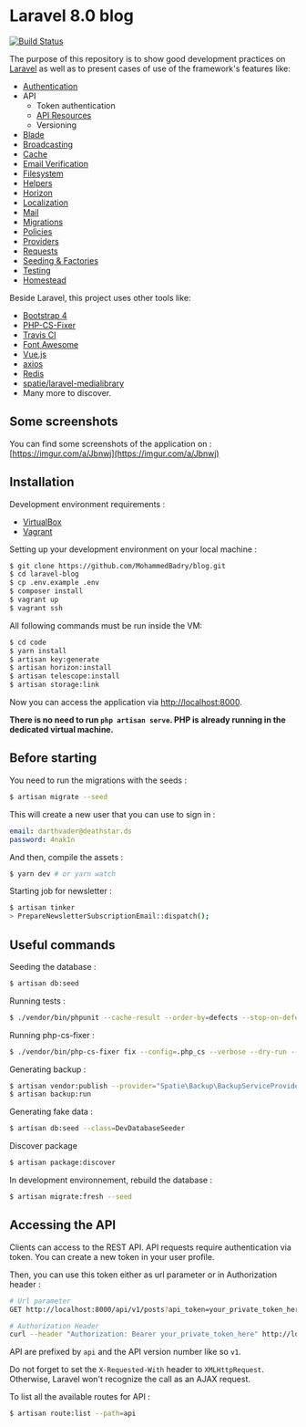 # Laravel 8.0 blog

[![Build Status](https://travis-ci.org/guillaumebriday/laravel-blog.svg?branch=master)](https://travis-ci.org/MohammedBadry/blog)

The purpose of this repository is to show good development practices on [Laravel](http://laravel.com/) as well as to present cases of use of the framework's features like:

- [Authentication](https://laravel.com/docs/8.x/authentication)
- API
  - Token authentication
  - [API Resources](https://laravel.com/docs/8.x/eloquent-resources)
  - Versioning
- [Blade](https://laravel.com/docs/8.x/blade)
- [Broadcasting](https://laravel.com/docs/8.x/broadcasting)
- [Cache](https://laravel.com/docs/8.x/cache)
- [Email Verification](https://laravel.com/docs/8.x/verification)
- [Filesystem](https://laravel.com/docs/8.x/filesystem)
- [Helpers](https://laravel.com/docs/8.x/helpers)
- [Horizon](https://laravel.com/docs/8.x/horizon)
- [Localization](https://laravel.com/docs/8.x/localization)
- [Mail](https://laravel.com/docs/8.x/mail)
- [Migrations](https://laravel.com/docs/8.x/migrations)
- [Policies](https://laravel.com/docs/8.x/authorization)
- [Providers](https://laravel.com/docs/8.x/providers)
- [Requests](https://laravel.com/docs/8.x/validation#form-request-validation)
- [Seeding & Factories](https://laravel.com/docs/8.x/seeding)
- [Testing](https://laravel.com/docs/8.x/testing)
- [Homestead](https://laravel.com/docs/8.x/homestead)

Beside Laravel, this project uses other tools like:

- [Bootstrap 4](https://getbootstrap.com/)
- [PHP-CS-Fixer](https://github.com/FriendsOfPhp/PHP-CS-Fixer)
- [Travis CI](https://travis-ci.org/)
- [Font Awesome](http://fontawesome.io/)
- [Vue.js](https://vuejs.org/)
- [axios](https://github.com/mzabriskie/axios)
- [Redis](https://redis.io/)
- [spatie/laravel-medialibrary](https://github.com/spatie/laravel-medialibrary)
- Many more to discover.

## Some screenshots

You can find some screenshots of the application on : [https://imgur.com/a/Jbnwj](https://imgur.com/a/Jbnwj)

## Installation

Development environment requirements :
- [VirtualBox](https://www.virtualbox.org/)
- [Vagrant](https://www.vagrantup.com/)

Setting up your development environment on your local machine :
```bash
$ git clone https://github.com/MohammedBadry/blog.git
$ cd laravel-blog
$ cp .env.example .env
$ composer install
$ vagrant up
$ vagrant ssh
```

All following commands must be run inside the VM:
```bash
$ cd code
$ yarn install
$ artisan key:generate
$ artisan horizon:install
$ artisan telescope:install
$ artisan storage:link
```

Now you can access the application via [http://localhost:8000](http://localhost:8000).

**There is no need to run `php artisan serve`. PHP is already running in the dedicated virtual machine.**

## Before starting
You need to run the migrations with the seeds :
```bash
$ artisan migrate --seed
```

This will create a new user that you can use to sign in :
```yml
email: darthvader@deathstar.ds
password: 4nak1n
```

And then, compile the assets :
```bash
$ yarn dev # or yarn watch
```

Starting job for newsletter :
```bash
$ artisan tinker
> PrepareNewsletterSubscriptionEmail::dispatch();
```

## Useful commands
Seeding the database :
```bash
$ artisan db:seed
```

Running tests :
```bash
$ ./vendor/bin/phpunit --cache-result --order-by=defects --stop-on-defect
```

Running php-cs-fixer :
```bash
$ ./vendor/bin/php-cs-fixer fix --config=.php_cs --verbose --dry-run --diff
```

Generating backup :
```bash
$ artisan vendor:publish --provider="Spatie\Backup\BackupServiceProvider"
$ artisan backup:run
```

Generating fake data :
```bash
$ artisan db:seed --class=DevDatabaseSeeder
```

Discover package
```bash
$ artisan package:discover
```

In development environnement, rebuild the database :
```bash
$ artisan migrate:fresh --seed
```

## Accessing the API

Clients can access to the REST API. API requests require authentication via token. You can create a new token in your user profile.

Then, you can use this token either as url parameter or in Authorization header :

```bash
# Url parameter
GET http://localhost:8000/api/v1/posts?api_token=your_private_token_here

# Authorization Header
curl --header "Authorization: Bearer your_private_token_here" http://localhost:8000/api/v1/posts
```

API are prefixed by `api` and the API version number like so `v1`.

Do not forget to set the `X-Requested-With` header to `XMLHttpRequest`. Otherwise, Laravel won't recognize the call as an AJAX request.

To list all the available routes for API :

```bash
$ artisan route:list --path=api
```
